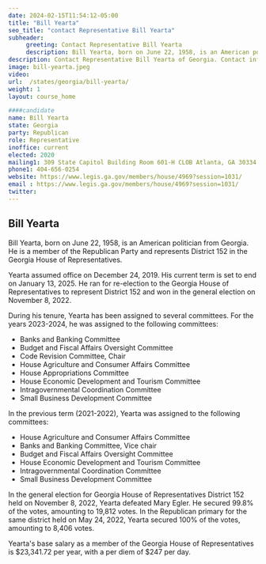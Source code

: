 ```yaml
---
date: 2024-02-15T11:54:12-05:00
title: "Bill Yearta"
seo_title: "contact Representative Bill Yearta"
subheader:
     greeting: Contact Representative Bill Yearta
     description: Bill Yearta, born on June 22, 1958, is an American politician from Georgia. He is a member of the Republican Party and represents District 152 in the Georgia House of Representatives.
description: Contact Representative Bill Yearta of Georgia. Contact information for Bill Yearta includes email address, phone number, and mailing address.
image: bill-yearta.jpeg
video:
url:  /states/georgia/bill-yearta/
weight: 1
layout: course_home

####candidate
name: Bill Yearta
state: Georgia
party: Republican
role: Representative
inoffice: current
elected: 2020
mailing1: 309 State Capitol Building Room 601-H CLOB Atlanta, GA 30334
phone1: 404-656-0254
website: https://www.legis.ga.gov/members/house/4969?session=1031/
email : https://www.legis.ga.gov/members/house/4969?session=1031/
twitter:
---
```


Bill Yearta
------------

Bill Yearta, born on June 22, 1958, is an American politician from Georgia. He is a member of the Republican Party and represents District 152 in the Georgia House of Representatives.

Yearta assumed office on December 24, 2019. His current term is set to end on January 13, 2025. He ran for re-election to the Georgia House of Representatives to represent District 152 and won in the general election on November 8, 2022.

During his tenure, Yearta has been assigned to several committees. For the years 2023-2024, he was assigned to the following committees:
- Banks and Banking Committee
- Budget and Fiscal Affairs Oversight Committee
- Code Revision Committee, Chair
- House Agriculture and Consumer Affairs Committee
- House Appropriations Committee
- House Economic Development and Tourism Committee
- Intragovernmental Coordination Committee
- Small Business Development Committee

In the previous term (2021-2022), Yearta was assigned to the following committees:
- House Agriculture and Consumer Affairs Committee
- Banks and Banking Committee, Vice chair
- Budget and Fiscal Affairs Oversight Committee
- House Economic Development and Tourism Committee
- Intragovernmental Coordination Committee
- Small Business Development Committee

In the general election for Georgia House of Representatives District 152 held on November 8, 2022, Yearta defeated Mary Egler. He secured 99.8% of the votes, amounting to 19,812 votes. In the Republican primary for the same district held on May 24, 2022, Yearta secured 100% of the votes, amounting to 8,406 votes.

Yearta's base salary as a member of the Georgia House of Representatives is $23,341.72 per year, with a per diem of $247 per day.
